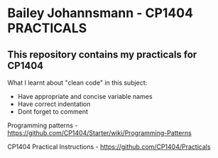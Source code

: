 # Bailey Johannsmann - CP1404 PRACTICALS
## This repository contains my practicals for CP1404
What I learnt about "clean code" in this subject:

- Have appropriate and concise variable names
- Have correct indentation 
- Dont forget to comment

Programming patterns - https://github.com/CP1404/Starter/wiki/Programming-Patterns 

CP1404 Practical Instructions - https://github.com/CP1404/Practicals

